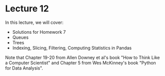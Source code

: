 # Lecture 12
In this lecture, we will cover:
- Solutions for Homework 7
- Queues
- Trees
- Indexing, Slicing, Filtering, Computing Statistics in Pandas

Note that Chapter 19-20 from Allen Downey et al's book "How to Think Like a Computer Scientist" and Chapter 5 from Wes McKinney's book "Python for Data Analysis".